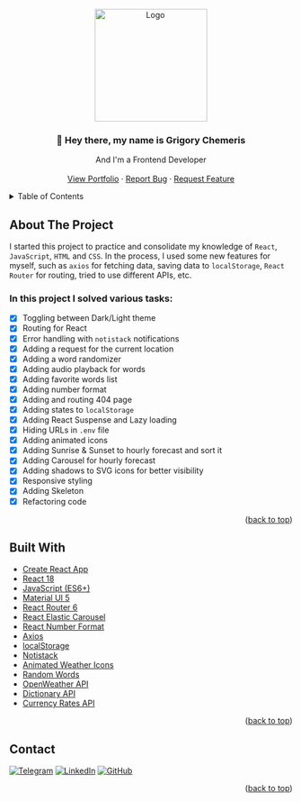 <div id="top"></div>

<!-- PROJECT LOGO -->
<br />
<div align="center">
  <a href="https://poccu.github.io/cv/">    
    <img src="https://s7.gifyu.com/images/logo_circle_200.png" alt="Logo" width="200" height="200">
  </a>

  <h3 align="center">👋 Hey there, my name is Grigory Chemeris</h3>

  <p align="center">   
    And I'm a Frontend Developer
    <br />
    <br />
    <a href="https://poccu.github.io/cv/">View Portfolio</a>
    ·
    <a href="https://github.com/poccu/cv/issues">Report Bug</a>
    ·
    <a href="https://github.com/poccu/cv/issues">Request Feature</a>
  </p>
</div>

<!-- TABLE OF CONTENTS -->
<details>
  <summary>Table of Contents</summary>
  <ul>
    <li><a href="#about-the-project">About The Project</a></li>
    <li><a href="#built-with">Built With</a></li>
    <li><a href="#contact">Contact</a></li>
  </ul>
</details>

<!-- ABOUT THE PROJECT -->

## About The Project

I started this project to practice and consolidate my knowledge of `React`, `JavaScript`, `HTML` and `CSS`. In the process, I used some new features for myself, such as `axios` for fetching data, saving data to `localStorage`, `React Router` for routing, tried to use different APIs, etc.

### In this project I solved various tasks:

- [x] Toggling between Dark/Light theme
- [x] Routing for React
- [x] Error handling with `notistack` notifications
- [x] Adding a request for the current location
- [x] Adding a word randomizer
- [x] Adding audio playback for words
- [x] Adding favorite words list
- [x] Adding number format
- [x] Adding and routing 404 page
- [x] Adding states to `localStorage`
- [x] Adding React Suspense and Lazy loading
- [x] Hiding URLs in `.env` file
- [x] Adding animated icons
- [x] Adding Sunrise & Sunset to hourly forecast and sort it
- [x] Adding Carousel for hourly forecast
- [x] Adding shadows to SVG icons for better visibility
- [x] Responsive styling
- [x] Adding Skeleton
- [x] Refactoring code

<p align="right">(<a href="#top">back to top</a>)</p>

## Built With

- [Create React App](https://create-react-app.dev/)
- [React 18](https://reactjs.org/)
- [JavaScript (ES6+)](https://www.javascript.com/)
- [Material UI 5](https://mui.com/)
- [React Router 6](https://reactrouter.com/)
- [React Elastic Carousel](https://github.com/sag1v/react-elastic-carousel)
- [React Number Format](https://github.com/s-yadav/react-number-format)
- [Axios](https://github.com/axios/axios)
- [localStorage](https://developer.mozilla.org/en-US/docs/Web/API/Window/localStorage)
- [Notistack](https://github.com/iamhosseindhv/notistack)
- [Animated Weather Icons](https://github.com/basmilius/weather-icons)
- [Random Words](https://github.com/apostrophecms/random-words)
- [OpenWeather API](https://openweathermap.org/api)
- [Dictionary API](https://dictionaryapi.dev/)
- [Currency Rates API](https://github.com/fawazahmed0/currency-api)

<p align="right">(<a href="#top">back to top</a>)</p>

<!-- CONTACT -->

## Contact

[![Telegram][telegram-shield]][telegram-url]
[![LinkedIn][linkedin-shield]][linkedin-url]
[![GitHub][github-shield]][github-url]

<p align="right">(<a href="#top">back to top</a>)</p>

<!-- MARKDOWN LINKS & IMAGES -->

[telegram-shield]: https://img.shields.io/badge/-Telegram-black.svg?style=for-the-badge&logo=telegram&colorB=555
[telegram-url]: https://t.me/mordoboy
[linkedin-shield]: https://img.shields.io/badge/-LinkedIn-black.svg?style=for-the-badge&logo=linkedin&colorB=555
[linkedin-url]: https://www.linkedin.com/in/poccu/
[github-shield]: https://img.shields.io/badge/-GitHub-black.svg?style=for-the-badge&logo=github&colorB=555
[github-url]: https://github.com/Poccu
